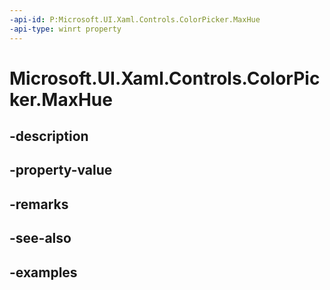 ```yaml
---
-api-id: P:Microsoft.UI.Xaml.Controls.ColorPicker.MaxHue
-api-type: winrt property
---
```


<!-- Property syntax.
public int MaxHue { get;  set; }
-->

# Microsoft.UI.Xaml.Controls.ColorPicker.MaxHue

## -description

## -property-value

## -remarks

## -see-also

## -examples

